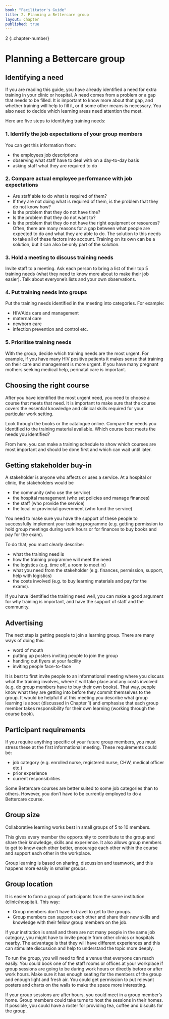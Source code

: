 ```yaml
---
book: "Facilitator's Guide"
title: 2. Planning a Bettercare group
layout: chapter
published: true
---
```


2
{:.chapter-number}

# Planning a Bettercare group

## Identifying a need

If you are reading this guide, you have already identified a need for extra training in your clinic or hospital. A need comes from a problem or a gap that needs to be filled. It is important to know more about that gap, and whether training will help to fill it, or if some other means is necessary. You also need to decide which learning areas need attention the most. 

Here are five steps to identifying training needs:

### 1. Identify the job expectations of your group members

You can get this information from:
* the employees job descriptions
* observing what staff have to deal with on a day-to-day basis
* asking staff what they are required to do

### 2. Compare actual employee performance with job expectations

* Are staff able to do what is required of them? 
* If they are not doing what is required of them, is the problem that they do not know how? 
* Is the problem that they do not have time? 
* Is the problem that they do not want to? 
* Is the problem that they do not have the right equipment or resources? 
Often, there are many reasons for a gap between what people are expected to do and what they are able to do. The solution to this needs to take all of these factors into account. Training on its own can be a solution, but it can also be only part of the solution.

### 3. Hold a meeting to discuss training needs

Invite staff to a meeting. Ask each person to bring a list of their top 5 training needs (what they need to know more about to make their job easier). Talk about everyone’s lists and your own observations.

### 4. Put training needs into groups

Put the training needs identified in the meeting into categories. For example:
* HIV/Aids care and management
* maternal care
* newborn care
* infection prevention and control etc.

### 5. Prioritise training needs

With the group, decide which training needs are the most urgent. For example, if you have many HIV positive patients it makes sense that training on their care and management is more urgent. If you have many pregnant mothers seeking medical help, perinatal care is important.

## Choosing the right course

After you have identified the most urgent need, you need to choose a course that meets that need. It is important to make sure that the course covers the essential knowledge and clinical skills required for your particular work setting.

Look through the books or the catalogue online. Compare the needs you identified to the training material available. Which course best meets the needs you identified?

From here, you can make a training schedule to show which courses are most important and should be done first and which can wait until later.

## Getting stakeholder buy-in

A stakeholder is anyone who affects or uses a service. At a hospital or clinic, the stakeholders would be 
* the community (who use the service)
* the hospital management (who set policies and manage finances)
* the staff (who provide the service)
* the local or provincial government (who fund the service)

You need to make sure you have the support of these people to successfully implement your training programme (e.g. getting permission to hold group meetings during work hours or for finances to buy books and pay for the exam).

To do that, you must clearly describe:

* what the training need is
* how the training programme will meet the need
* the logistics (e.g. time off, a room to meet in)
* what you need from the stakeholder (e.g. finances, permission, support, help with logistics)
* the costs involved (e.g. to buy learning materials and pay for the exams).
	
If you have identified the training need well, you can make a good argument for why training is important, and have the support of staff and the community.

## Advertising

The next step is getting people to join a learning group. There are many ways of doing this:

* word of mouth
* putting up posters inviting people to join the group
* handing out flyers at your facility
* inviting people face-to-face

It is best to first invite people to an informational meeting where you discuss what the training involves, where it will take place and any costs involved (e.g. do group members have to buy their own books). That way, people know what they are getting into before they commit themselves to the group. It would be helpful if at this meeting you describe what group learning is about (discussed in Chapter 1) and emphasise that each group member takes responsibility for their own learning (working through the course book).

## Participant requirements

If you require anything specific of your future group members, you must stress these at the first informational meeting. These requirements could be:

* job category (e.g. enrolled nurse, registered nurse, CHW, medical officer etc.)
* prior experience
* current responsibilities
	
Some Bettercare courses are better suited to some job categories than to others. However, you don’t have to be currently employed to do a Bettercare course.


## Group size

Collaborative learning works best in small groups of 5 to 10 members. 

This gives every member the opportunity to contribute to the group and share their knowledge, skills and experience. It also allows group members to get to know each other better, encourage each other within the course and support each other in the workplace. 

Group learning is based on sharing, discussion and teamwork, and this happens more easily in smaller groups.

## Group location

It is easier to form a group of participants from the same institution (clinic/hospital). 
This way: 
* Group members don’t have to travel to get to the groups. 
* Group members can support each other and share their new skills and knowledge with their fellow group members on the job.

If your institution is small and there are not many people in the same job category, you might have to invite people from other clinics or hospitals nearby. The advantage is that they will have different experiences and this can stimulate discussion and help to understand the topic more deeply.

To run the group, you will need to find a venue that everyone can reach easily. You could book one of the staff rooms or offices at your workplace if group sessions are going to be during work hours or directly before or after work hours. Make sure it has enough seating for the members of the group and enough light and fresh air. You could get permission to put relevant posters and charts on the walls to make the space more interesting.

If your group sessions are after hours, you could meet in a group member’s home. Group members could take turns to host the sessions in their homes. If possible, you could have a roster for providing tea, coffee and biscuits for the group.
